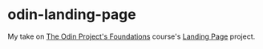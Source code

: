 odin-landing-page
===

My take on [The Odin Project's Foundations](https://www.theodinproject.com/paths/foundations/courses/foundations) course's [Landing Page](https://www.theodinproject.com/lessons/foundations-landing-page) project.

